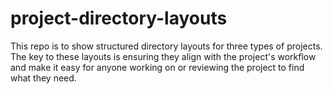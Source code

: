 # project-directory-layouts

This repo is to show structured directory layouts for three types of projects. The key to these layouts is ensuring they align with the project's workflow and make it easy for anyone working on or reviewing the project to find what they need.
